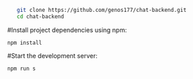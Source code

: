 ```bash
   git clone https://github.com/genos177/chat-backend.git
   cd chat-backend
   ```

   #Install project dependencies using npm:
   ```
   npm install
   ```
   #Start the development server:
   ```
   npm run s
   ```

